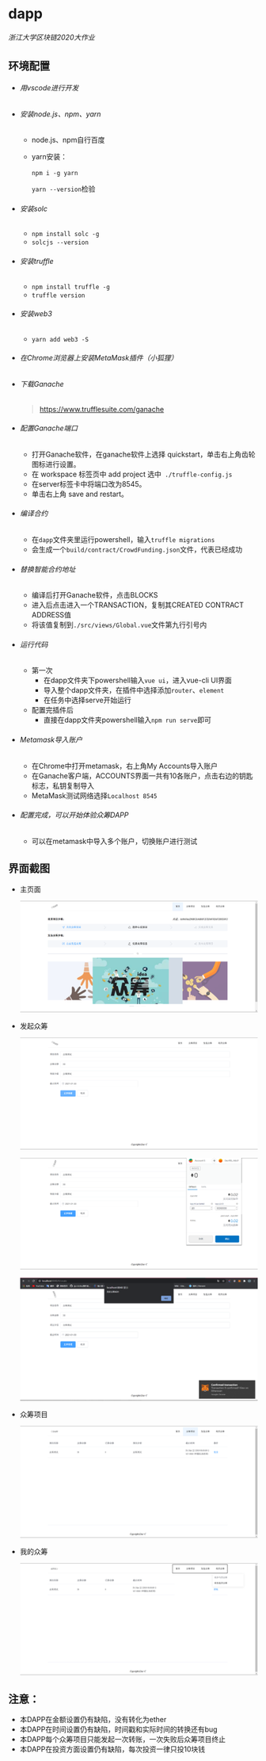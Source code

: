# dapp

###### 浙江大学区块链2020大作业



## 环境配置

+ ###### 用vscode进行开发

+ ###### 安装node.js、npm、yarn

  + node.js、npm自行百度

  + yarn安装：

    `npm i -g yarn`

    `yarn --version`检验

+ ###### 安装solc

  + `npm install solc -g`
  + `solcjs --version`

+ ###### 安装truffle

  + `npm install truffle -g`
  + `truffle version`

+ ###### 安装web3

  + `yarn add web3 -S`

+ ###### 在Chrome浏览器上安装MetaMask插件（小狐狸）

+ ###### 下载Ganache

  > https://www.trufflesuite.com/ganache

+ ###### 配置Ganache端口

  + 打开Ganache软件，在ganache软件上选择 quickstart，单击右上角齿轮图标进行设置。
  +  在 workspace 标签页中 add project 选中` ./truffle-config.js`
  + 在server标签卡中将端口改为8545。
  + 单击右上角 save and restart。

+ ###### 编译合约

  + 在`dapp`文件夹里运行powershell，输入`truffle migrations`
  + 会生成一个`build/contract/CrowdFunding.json`文件，代表已经成功

+ ###### 替换智能合约地址

  + 编译后打开Ganache软件，点击BLOCKS
  + 进入后点击进入一个TRANSACTION，复制其CREATED CONTRACT ADDRESS值
  + 将该值复制到`./src/views/Global.vue`文件第九行引号内

+ ###### 运行代码

  + 第一次
    + 在dapp文件夹下powershell输入`vue ui`，进入vue-cli UI界面
    + 导入整个dapp文件夹，在插件中选择添加`router`、`element`
    + 在任务中选择serve开始运行
  + 配置完插件后
    + 直接在dapp文件夹powershell输入`npm run serve`即可

+ ###### Metamask导入账户

  + 在Chrome中打开metamask，右上角My Accounts导入账户
  + 在Ganache客户端，ACCOUNTS界面一共有10各账户，点击右边的钥匙标志，私钥复制导入
  + MetaMask测试网络选择`Localhost 8545`

+ ###### 配置完成，可以开始体验众筹DAPP

  + 可以在metamask中导入多个账户，切换账户进行测试



## 界面截图

+ 主页面

  ![image-20210113191406627](README.assets/image-20210113191406627.png) 

+ 发起众筹

  ![image-20210113191509930](README.assets/image-20210113191509930.png) 

  ![image-20210113191533449](README.assets/image-20210113191533449.png) 

   ![image-20210113191606420](README.assets/image-20210113191606420.png) 

+ 众筹项目

  ![image-20210113191627769](README.assets/image-20210113191627769.png) 

+ 我的众筹

  ![image-20210113191648547](README.assets/image-20210113191648547.png) 



## 注意：

+ 本DAPP在金额设置仍有缺陷，没有转化为ether
+ 本DAPP在时间设置仍有缺陷，时间戳和实际时间的转换还有bug
+ 本DAPP每个众筹项目只能发起一次转账，一次失败后众筹项目终止
+ 本DAPP在投资方面设置仍有缺陷，每次投资一律只投10块钱


